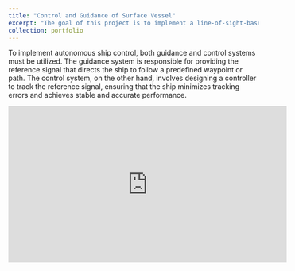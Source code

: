 ```yaml
---
title: "Control and Guidance of Surface Vessel"
excerpt: "The goal of this project is to implement a line-of-sight-based guidance system and an integrated PID controller.<br/><img src='/images/ship_control.JPG'>"
collection: portfolio
---
```


To implement autonomous ship control, both guidance and control systems must be utilized. The guidance system is responsible for providing the reference signal that directs the ship to follow a predefined waypoint or path. The control system, on the other hand, involves designing a controller to track the reference signal, ensuring that the ship minimizes tracking errors and achieves stable and accurate performance.

<iframe width="560" height="315" src="https://www.youtube.com/embed/sECGOwTzLh8" frameborder="0" allowfullscreen></iframe>
